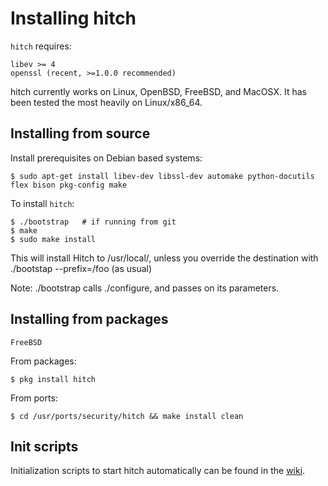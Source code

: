 # Installing hitch

`hitch` requires:

    libev >= 4
    openssl (recent, >=1.0.0 recommended)

hitch currently works on Linux, OpenBSD, FreeBSD, and MacOSX.
It has been tested the most heavily on Linux/x86_64.

## Installing from source

Install prerequisites on Debian based systems:

    $ sudo apt-get install libev-dev libssl-dev automake python-docutils flex bison pkg-config make

To install `hitch`:

    $ ./bootstrap   # if running from git
    $ make
    $ sudo make install

This will install Hitch to /usr/local/, unless you override the destination
with ./bootstap --prefix=/foo (as usual)

Note: ./bootstrap calls ./configure, and passes on its parameters.


## Installing from packages

``FreeBSD``

From packages:

    $ pkg install hitch

From ports:

    $ cd /usr/ports/security/hitch && make install clean


## Init scripts

Initialization scripts to start hitch automatically can be found in the
[wiki](https://github.com/varnish/hitch/wiki).

